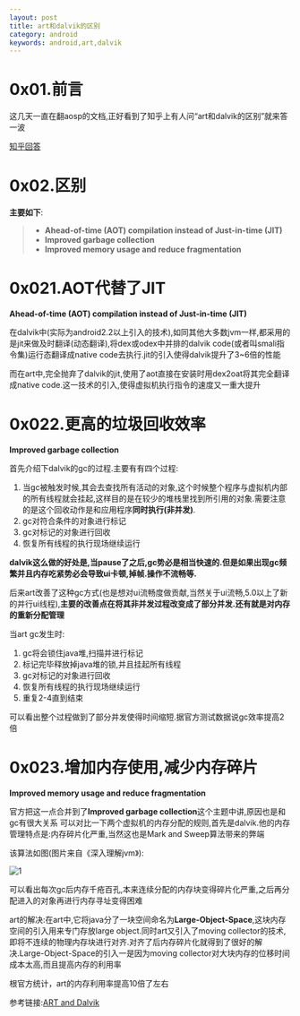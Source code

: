 ```yaml
---
layout: post
title: art和dalvik的区别
category: android
keywords: android,art,dalvik
---
```


# 0x01.前言

这几天一直在翻aosp的文档,正好看到了知乎上有人问“art和dalvik的区别”就来答一波

[知乎回答](https://www.zhihu.com/question/29406156/answer/83413563)

# 0x02.区别

**主要如下**:
> * **Ahead-of-time (AOT) compilation instead of Just-in-time (JIT)** 
> * **Improved garbage collection**
> * **Improved memory usage and reduce fragmentation**

# 0x021.AOT代替了JIT

**Ahead-of-time (AOT) compilation instead of Just-in-time (JIT)**
 
在dalvik中(实际为android2.2以上引入的技术),如同其他大多数jvm一样,都采用的是jit来做及时翻译(动态翻译),将dex或odex中并排的dalvik code(或者叫smali指令集)运行态翻译成native code去执行.jit的引入使得dalvik提升了3~6倍的性能

而在art中,完全抛弃了dalvik的jit,使用了aot直接在安装时用dex2oat将其完全翻译成native code.这一技术的引入,使得虚拟机执行指令的速度又一重大提升


# 0x022.更高的垃圾回收效率

**Improved garbage collection**


首先介绍下dalvik的gc的过程.主要有有四个过程:

1. 当gc被触发时候,其会去查找所有活动的对象,这个时候整个程序与虚拟机内部的所有线程就会挂起,这样目的是在较少的堆栈里找到所引用的对象.需要注意的是这个回收动作是和应用程序**同时执行(非并发)**.
2. gc对符合条件的对象进行标记
3. gc对标记的对象进行回收
4. 恢复所有线程的执行现场继续运行


**dalvik这么做的好处是,当pause了之后,gc势必是相当快速的.但是如果出现gc频繁并且内存吃紧势必会导致ui卡顿,掉帧.操作不流畅等.**

后来art改善了这种gc方式(也是想对ui流畅度做贡献,当然关于ui流畅,5.0以上了新的并行ui线程),**主要的改善点在将其非并发过程改变成了部分并发.还有就是对内存的重新分配管理**

当art gc发生时:

1. gc将会锁住java堆,扫描并进行标记
2. 标记完毕释放掉java堆的锁,并且挂起所有线程
3. gc对标记的对象进行回收
4. 恢复所有线程的执行现场继续运行
5. 重复2-4直到结束

可以看出整个过程做到了部分并发使得时间缩短.据官方测试数据说gc效率提高2倍


# 0x023.增加内存使用,减少内存碎片

**Improved memory usage and reduce fragmentation**

官方把这一点合并到了**Improved garbage collection**这个主题中讲,原因也是和gc有很大关系
可以对比一下两个虚拟机的内存分配的规则,首先是dalvik.他的内存管理特点是:内存碎片化严重,当然这也是Mark and Sweep算法带来的弊端

该算法如图(图片来自《深入理解jvm》):

![1](http://smali.test.upcdn.net/dvm-art-diff-img-1.png)

可以看出每次gc后内存千疮百孔,本来连续分配的内存块变得碎片化严重,之后再分配进入的对象再进行内存寻址变得困难

art的解决:在art中,它将java分了一块空间命名为**Large-Object-Space**,这块内存空间的引入用来专门存放large object.同时art又引入了moving collector的技术,即将不连续的物理内存块进行对齐.对齐了后内存碎片化就得到了很好的解决.Large-Object-Space的引入一是因为moving collector对大块内存的位移时间成本太高,而且提高内存的利用率

根官方统计，art的内存利用率提高10倍了左右


参考链接:[ART and Dalvik](http://source.android.com/devices/tech/dalvik/index.htmll)